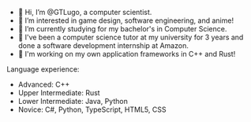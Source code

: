 - 👋 Hi, I’m @GTLugo, a computer scientist.
- 👀 I’m interested in game design, software engineering, and anime!
- 🌱 I’m currently studying for my bachelor's in Computer Science.
- 🏫 I've been a computer science tutor at my university for 3 years and done a software development internship at Amazon.
- 🚀 I'm working on my own application frameworks in C++ and Rust!

Language experience:
- Advanced: C++
- Upper Intermediate: Rust 
- Lower Intermediate: Java, Python
- Novice: C#, Python, TypeScript, HTML5, CSS
<!---- 💞️ I’m looking to collaborate on ...
- 📫 How to reach me: g.alexander.maldonado@gmail.com--->

<!---
GTLugo/GTLugo is a ✨ special ✨ repository because its `README.md` (this file) appears on your GitHub profile.
You can click the Preview link to take a look at your changes.
--->
